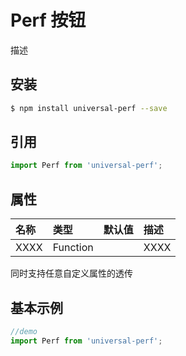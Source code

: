 # Perf 按钮

描述

## 安装

```bash
$ npm install universal-perf --save
```

## 引用

```jsx
import Perf from 'universal-perf';
```

## 属性

| 名称      | 类型       | 默认值  | 描述   |
| :------ | :------- | :--- | :--- |
| XXXX | Function |      | XXXX |

同时支持任意自定义属性的透传

## 基本示例

```jsx
//demo
import Perf from 'universal-perf';

```